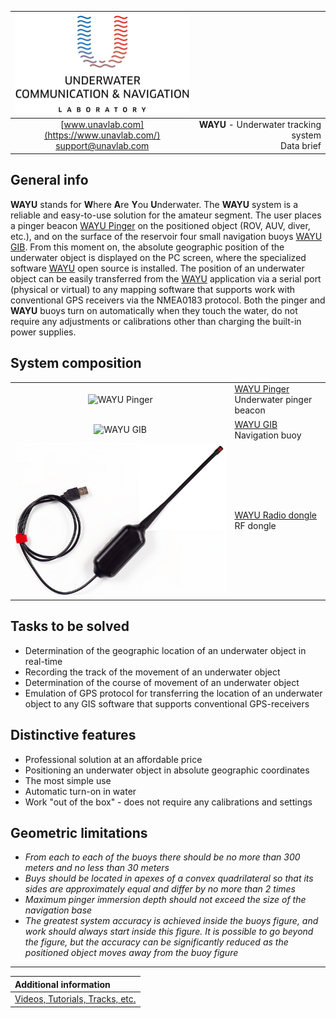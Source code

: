 | ![logo](/documentation/sm_logo.png) |  |
| :---: | ---: |
| [www.unavlab.com](https://www.unavlab.com/) <br/> [support@unavlab.com](mailto:support@unavlab.com) | **WAYU** - Underwater tracking system <br/> Data brief |

<div style="page-break-after: always;"></div>

## General info
**WAYU** stands for **W**here **A**re **Y**ou **U**nderwater.
The **WAYU** system is a reliable and easy-to-use solution for the amateur segment. The user places a pinger beacon [WAYU Pinger](WAYU_Pinger_Specification_en.md) on the positioned object (ROV, AUV, diver, etc.), and on the surface of the reservoir four small navigation buoys [WAYU GIB](WAYU_GIB_Specification_en.md).
From this moment on, the absolute geographic position of the underwater object is displayed on the PC screen, where the specialized software [WAYU](https://github.com/ucnl/WAYU) open source is installed. The position of an underwater object can be easily transferred from the [WAYU](https://github.com/ucnl/WAYU) application via a serial port (physical or virtual) to any mapping software that supports work with conventional GPS receivers via the NMEA0183 protocol.
Both the pinger and **WAYU** buoys turn on automatically when they touch the water, do not require any adjustments or calibrations other than charging the built-in power supplies.

<div style="page-break-after: always;"></div>

## System composition

|  |  |
| :---: | :--- |
| ![WAYU Pinger]() | [WAYU Pinger](WAYU_Pinger_Specification_ru.md) <br/> Underwater pinger beacon |
| ![WAYU GIB]() | [WAYU GIB](WAYU_GIB_Specification_ru.md) <br/> Navigation buoy |
| ![WAYU Radio dongle](/documentation/wayu_rf_dongle.png) | [WAYU Radio dongle](WAYU_RF_Dongle_Specification_ru.md) <br/> RF dongle |


<div style="page-break-after: always;"></div>

## Tasks to be solved
- Determination of the geographic location of an underwater object in real-time
- Recording the track of the movement of an underwater object
- Determination of the course of movement of an underwater object
- Emulation of GPS protocol for transferring the location of an underwater object to any GIS software that supports conventional GPS-receivers

<div style="page-break-after: always;"></div>

## Distinctive features
- Professional solution at an affordable price
- Positioning an underwater object in absolute geographic coordinates
- The most simple use
- Automatic turn-on in water
- Work "out of the box" - does not require any calibrations and settings

<div style="page-break-after: always;"></div>

## Geometric limitations
* _From each to each of the buoys there should be no more than 300 meters and no less than 30 meters_
* _Buys should be located in apexes of a convex quadrilateral so that its sides are approximately equal and differ by no more than 2 times_
* _Maximum pinger immersion depth should not exceed the size of the navigation base_
* _The greatest system accuracy is achieved inside the buoys figure, and work should always start inside this figure. It is possible to go beyond the figure, but the accuracy can be significantly reduced as the positioned object moves away from the buoy figure_  

<div style="page-break-after: always;"></div>

_________  

| **Additional information** |
| :--- |
| [Videos, Tutorials, Tracks, etc.](media.md) |

